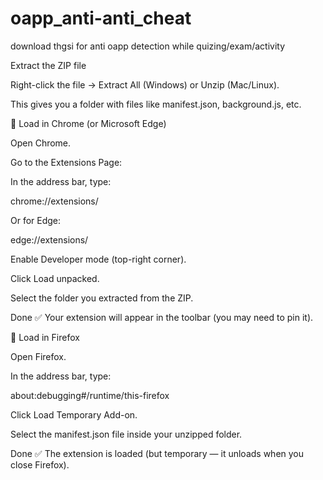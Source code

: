 # oapp_anti-anti_cheat
download thgsi for anti oapp detection while quizing/exam/activity

Extract the ZIP file

Right-click the file → Extract All (Windows) or Unzip (Mac/Linux).

This gives you a folder with files like manifest.json, background.js, etc.

🔹 Load in Chrome (or Microsoft Edge)

Open Chrome.

Go to the Extensions Page:

In the address bar, type:

chrome://extensions/


Or for Edge:

edge://extensions/


Enable Developer mode (top-right corner).

Click Load unpacked.

Select the folder you extracted from the ZIP.

Done ✅ Your extension will appear in the toolbar (you may need to pin it).

🔹 Load in Firefox

Open Firefox.

In the address bar, type:

about:debugging#/runtime/this-firefox


Click Load Temporary Add-on.

Select the manifest.json file inside your unzipped folder.

Done ✅ The extension is loaded (but temporary — it unloads when you close Firefox).
